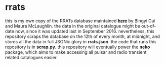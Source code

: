 # rrats

this is my own copy of the RRATs database maintained [**here**](http://astro.phys.wvu.edu/rratalog/) by Bingyi Cui and Maura McLaughlin. the data in the original catalogue might be out-of-date now, since it was updated last in September 2016. nevertheless, this repository scraps the database on the 12th of every month, at midnight, and stores all the data in full JSONic glory in **rrats.json**. the code that runs this repository is in **scrap.py**. this repository will eventually power the **neko** package, which aims to make accessing all pulsar and radio transient related catalogues easier.